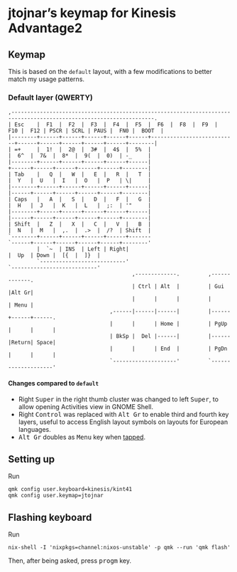 # jtojnar’s keymap for Kinesis Advantage2

## Keymap

This is based on the `default` layout, with a few modifications to better match my usage patterns.

### Default layer (QWERTY)

```
,-------------------------------------------------------------------------------------------------------------------.
| Esc    |  F1  |  F2  |  F3  |  F4  |  F5  |  F6  |  F8  |  F9  |  F10 |  F12 | PSCR | SCRL | PAUS |  FN0 |  BOOT  |
|--------+------+------+------+------+------+---------------------------+------+------+------+------+------+--------|
| =+     |  1!  |  2@  |  3#  |  4$  |  5%  |                           |  6^  |  7&  |  8*  |  9(  |  0)  | -_     |
|--------+------+------+------+------+------|                           +------+------+------+------+------+--------|
| Tab    |   Q  |   W  |   E  |   R  |   T  |                           |  Y   |  U   |  I   |  O   |  P   | \|     |
|--------+------+------+------+------+------|                           |------+------+------+------+------+--------|
| Caps   |   A  |   S  |   D  |   F  |   G  |                           |  H   |  J   |  K   |  L   |  ;:  | '"     |
|--------+------+------+------+------+------|                           |------+------+------+------+------+--------|
| Shift  |   Z  |   X  |   C  |   V  |   B  |                           |  N   |  M   |  ,.  |  .>  |  /?  | Shift  |
`--------+------+------+------+------+-------                           `------+------+------+------+------+--------'
         |  `~  | INS  | Left | Right|                                         |  Up  | Down |  [{  |  ]}  |
         `---------------------------'                                         `---------------------------'
                                       ,-------------.         ,-------------.
                                       | Ctrl | Alt  |         | Gui  |Alt Gr|
                                       |      |      |         |      | Menu |
                                ,------|------|------|         |------+------+------.
                                |      |      | Home |         | PgUp |      |      |
                                | BkSp |  Del |------|         |------|Return| Space|
                                |      |      | End  |         | PgDn |      |      |
                                `--------------------'         `--------------------'
```

#### Changes compared to `default`

- Right <kbd>Super</kbd> in the right thumb cluster was changed to left <kbd>Super</kbd>, to allow opening Activities view in GNOME Shell.
- Right <kbd>Control</kbd> was replaced with <kbd>Alt Gr</kbd> to enable third and fourth key layers, useful to access English layout symbols on layouts for European languages.
- <kbd>Alt Gr</kbd> doubles as <kbd>Menu</kbd> key when [tapped](https://docs.qmk.fm/#/mod_tap).

## Setting up

Run

```
qmk config user.keyboard=kinesis/kint41
qmk config user.keymap=jtojnar
```

## Flashing keyboard

Run

```
nix-shell -I 'nixpkgs=channel:nixos-unstable' -p qmk --run 'qmk flash'
```

Then, after being asked, press <kbd>progm</kbd> key.
